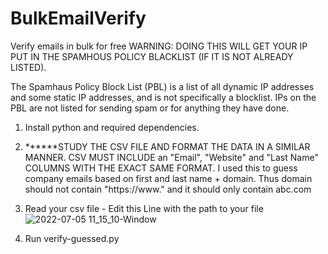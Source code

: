 # BulkEmailVerify
Verify emails in bulk for free
WARNING: DOING THIS WILL GET YOUR IP PUT IN THE SPAMHOUS POLICY BLACKLIST (IF IT IS NOT ALREADY LISTED). 

The Spamhaus Policy Block List (PBL) is a list of all dynamic IP addresses and some static IP addresses, and is not specifically a blocklist. IPs on the PBL are not listed for sending spam or for anything they have done.

1. Install python and required dependencies.

2. ******STUDY THE CSV FILE AND FORMAT THE DATA IN A SIMILAR MANNER. CSV MUST INCLUDE an "Email", "Website" and "Last Name" COLUMNS WITH THE EXACT SAME FORMAT.
I used this to guess company emails based on first and last name + domain. Thus domain should not contain "https://www." and it should only contain abc.com

3. Read your csv file - Edit this Line with the path to your file
![2022-07-05 11_15_10-Window](https://user-images.githubusercontent.com/84612798/177257797-ed14e560-7f7c-4871-b2c3-b988fca3d301.png)

4. Run verify-guessed.py

